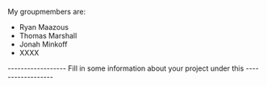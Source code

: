 My groupmembers are:
- Ryan Maazous
- Thomas Marshall
- Jonah Minkoff
- XXXX


------------------ Fill in some information about your project under this ------------------
